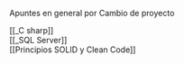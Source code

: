 
Apuntes en general por Cambio de proyecto

[[_C sharp]]  
[[_SQL Server]]   
[[Principios SOLID y Clean Code]]

